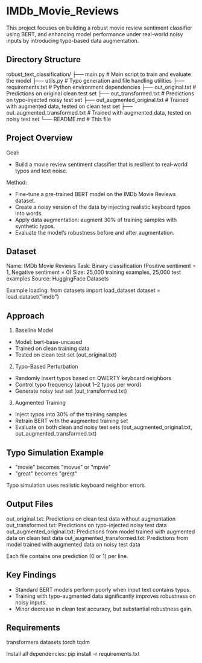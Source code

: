 # IMDb_Movie_Reviews

This project focuses on building a robust movie review sentiment classifier using BERT, and enhancing model performance under real-world noisy inputs by introducing typo-based data augmentation.

## Directory Structure

robust_text_classification/
├── main.py                          # Main script to train and evaluate the model
├── utils.py                         # Typo generation and file handling utilities
├── requirements.txt                 # Python environment dependencies
├── out_original.txt                 # Predictions on original clean test set
├── out_transformed.txt              # Predictions on typo-injected noisy test set
├── out_augmented_original.txt       # Trained with augmented data, tested on clean test set
├── out_augmented_transformed.txt    # Trained with augmented data, tested on noisy test set
└── README.md                        # This file

## Project Overview

Goal:
- Build a movie review sentiment classifier that is resilient to real-world typos and text noise.

Method:
- Fine-tune a pre-trained BERT model on the IMDb Movie Reviews dataset.
- Create a noisy version of the data by injecting realistic keyboard typos into words.
- Apply data augmentation: augment 30% of training samples with synthetic typos.
- Evaluate the model’s robustness before and after augmentation.

## Dataset

Name: IMDb Movie Reviews
Task: Binary classification (Positive sentiment = 1, Negative sentiment = 0)
Size: 25,000 training examples, 25,000 test examples
Source: HuggingFace Datasets

Example loading:
from datasets import load_dataset
dataset = load_dataset("imdb")

## Approach

1. Baseline Model
- Model: bert-base-uncased
- Trained on clean training data
- Tested on clean test set (out_original.txt)

2. Typo-Based Perturbation
- Randomly insert typos based on QWERTY keyboard neighbors
- Control typo frequency (about 1–2 typos per word)
- Generate noisy test set (out_transformed.txt)

3. Augmented Training
- Inject typos into 30% of the training samples
- Retrain BERT with the augmented training set
- Evaluate on both clean and noisy test sets (out_augmented_original.txt, out_augmented_transformed.txt)

## Typo Simulation Example

- "movie" becomes "movue" or "mpvie"
- "great" becomes "greqt"

Typo simulation uses realistic keyboard neighbor errors.

## Output Files

out_original.txt: Predictions on clean test data without augmentation
out_transformed.txt: Predictions on typo-injected noisy test data
out_augmented_original.txt: Predictions from model trained with augmented data on clean test data
out_augmented_transformed.txt: Predictions from model trained with augmented data on noisy test data

Each file contains one prediction (0 or 1) per line.

## Key Findings

- Standard BERT models perform poorly when input text contains typos.
- Training with typo-augmented data significantly improves robustness on noisy inputs.
- Minor decrease in clean test accuracy, but substantial robustness gain.

## Requirements

transformers
datasets
torch
tqdm

Install all dependencies:
pip install -r requirements.txt